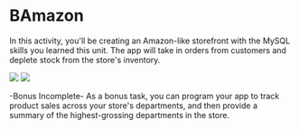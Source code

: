 # BAmazon
In this activity, you'll be creating an Amazon-like storefront with the MySQL skills you learned this unit.
The app will take in orders from customers and deplete stock from the store's inventory.

![](Customer.gif)
![](Manager.gif)


-Bonus Incomplete-
As a bonus task, you can program your app to track product sales across your store's departments,
and then provide a summary of the highest-grossing departments in the store.

